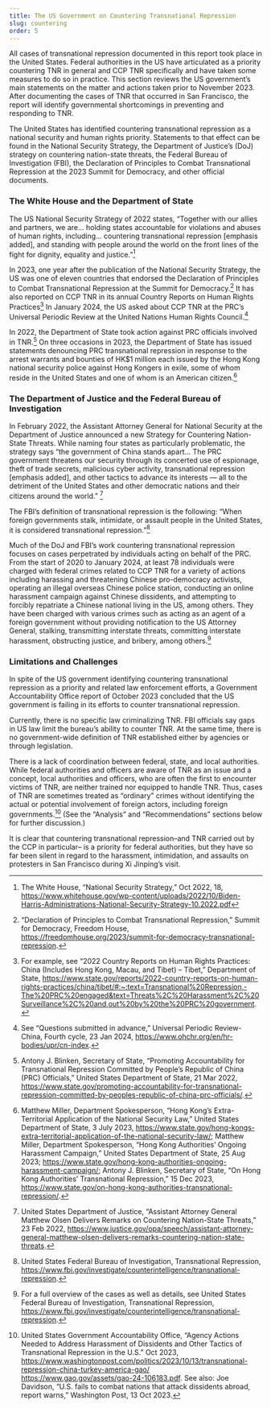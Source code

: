 ```yaml
---
title: The US Government on Countering Transnational Repression
slug: countering
order: 5
---
```


All cases of transnational repression documented in this report took place in the United States. Federal authorities in the US have articulated as a priority countering TNR in general and CCP TNR specifically and have taken some measures to do so in practice. This section reviews the US government’s main statements on the matter and actions taken prior to November 2023. After documenting the cases of TNR that occurred in San Francisco, the report will identify governmental shortcomings in preventing and responding to TNR.

The United States has identified countering transnational repression as a national security and human rights priority. Statements to that effect can be found in the National Security Strategy, the Department of Justice’s (DoJ) strategy on countering nation-state threats, the Federal Bureau of Investigation (FBI), the Declaration of Principles to Combat Transnational Repression at the 2023 Summit for Democracy, and other official documents.

### The White House and the Department of State

The US National Security Strategy of 2022 states, “Together with our allies and partners, we are… holding states accountable for violations and abuses of human rights, including… countering transnational repression [emphasis added], and standing with people around the world on the front lines of the fight for dignity, equality and justice.”[^13]

In 2023, one year after the publication of the National Security Strategy, the US was one of eleven countries that endorsed the Declaration of Principles to Combat Transnational Repression at the Summit for Democracy.[^14] It has also reported on CCP TNR in its annual Country Reports on Human Rights Practices[^15] In January 2024, the US asked about CCP TNR at the PRC’s Universal Periodic Review at the United Nations Human Rights Council.[^16]

In 2022, the Department of State took action against PRC officials involved in TNR.[^17] On three occasions in 2023, the Department of State has issued statements denouncing PRC transnational repression in response to the arrest warrants and bounties of HK$1 million each issued by the Hong Kong national security police against Hong Kongers in exile, some of whom reside in the United States and one of whom is an American citizen.[^18]


### The Department of Justice and the Federal Bureau of Investigation 
In February 2022, the Assistant Attorney General for National Security at the Department of Justice announced a new Strategy for Countering Nation-State Threats. While naming four states as particularly problematic, the strategy says “the government of China stands apart… The PRC government threatens our security through its concerted use of espionage, theft of trade secrets, malicious cyber activity, transnational repression [emphasis added], and other tactics to advance its interests — all to the detriment of the United States and other democratic nations and their citizens around the world.” [^19]

The FBI’s definition of transnational repression is the following: “When foreign governments stalk, intimidate, or assault people in the United States, it is considered transnational repression.”[^20] 

Much of the DoJ and FBI’s work countering transnational repression focuses on cases perpetrated by individuals acting on behalf of the PRC. From the start of 2020 to January 2024, at least 78 individuals were charged with federal crimes related to CCP TNR for a variety of actions including harassing and threatening Chinese pro-democracy activists, operating an illegal overseas Chinese police station, conducting an online harassment campaign against Chinese dissidents, and attempting to forcibly repatriate a Chinese national living in the US, among others. They have been charged with various crimes such as acting as an agent of a foreign government without providing notification to the US Attorney General, stalking, transmitting interstate threats, committing interstate harassment, obstructing justice, and bribery, among others.[^21]

### Limitations and Challenges
In spite of the US government identifying countering transnational repression as a priority and related law enforcement efforts, a Government Accountability Office report of October 2023 concluded that the US government is failing in its efforts to counter transnational repression. 

Currently, there is no specific law criminalizing TNR. FBI officials say gaps in US law limit the bureau’s ability to counter TNR. At the same time, there is no government-wide definition of TNR established either by agencies or through legislation. 

There is a lack of coordination between federal, state, and local authorities. While federal authorities and officers are aware of TNR as an issue and a concept, local authorities and officers, who are often the first to encounter victims of TNR, are neither trained nor equipped to handle TNR. Thus, cases of TNR are sometimes treated as “ordinary” crimes without identifying the actual or potential involvement of foreign actors, including foreign governments.[^22] (See the “Analysis” and “Recommendations” sections below for further discussion.)

It is clear that countering transnational repression–and TNR carried out by the CCP in particular– is a priority for federal authorities, but they have so far been silent in regard to the harassment, intimidation, and assaults on protesters in San Francisco during Xi Jinping’s visit. 

[^13]: The White House, “National Security Strategy,” Oct 2022, 18, https://www.whitehouse.gov/wp-content/uploads/2022/10/Biden-Harris-Administrations-National-Security-Strategy-10.2022.pdf
[^14]: “Declaration of Principles to Combat Transnational Repression,” Summit for Democracy, Freedom House, https://freedomhouse.org/2023/summit-for-democracy-transnational-repression.
[^15]: For example, see “2022 Country Reports on Human Rights Practices: China (Includes Hong Kong, Macau, and Tibet) – Tibet,” Department of State, https://www.state.gov/reports/2022-country-reports-on-human-rights-practices/china/tibet/#:~:text=Transnational%20Repression,-The%20PRC%20engaged&text=Threats%2C%20Harassment%2C%20Surveillance%2C%20and,out%20by%20the%20PRC%20government.
[^16]: See “Questions submitted in advance,” Universal Periodic Review-China, Fourth cycle, 23 Jan 2024, https://www.ohchr.org/en/hr-bodies/upr/cn-index.
[^17]: Antony J. Blinken, Secretary of State, “Promoting Accountability for Transnational Repression Committed by People’s Republic of China (PRC) Officials,” United States Department of State, 21 Mar 2022, https://www.state.gov/promoting-accountability-for-transnational-repression-committed-by-peoples-republic-of-china-prc-officials/.
[^18]: Matthew Miller, Department Spokesperson, “Hong Kong’s Extra-Territorial Application of the National Security Law,” United States Department of State, 3 July 2023, https://www.state.gov/hong-kongs-extra-territorial-application-of-the-national-security-law/; Matthew Miller, Department Spokesperson, “Hong Kong Authorities’ Ongoing Harassment Campaign,” United States Department of State, 25 Aug 2023; https://www.state.gov/hong-kong-authorities-ongoing-harassment-campaign/; Antony J. Blinken, Secretary of State, “On Hong Kong Authorities’ Transnational Repression,” 15 Dec 2023, https://www.state.gov/on-hong-kong-authorities-transnational-repression/.
[^19]: United States Department of Justice, “Assistant Attorney General Matthew Olsen Delivers Remarks on Countering Nation-State Threats,” 23 Feb 2022, https://www.justice.gov/opa/speech/assistant-attorney-general-matthew-olsen-delivers-remarks-countering-nation-state-threats.
[^20]: United States Federal Bureau of Investigation, Transnational Repression, https://www.fbi.gov/investigate/counterintelligence/transnational-repression.
[^21]: For a full overview of the cases as well as details, see United States Federal Bureau of Investigation, Transnational Repression, https://www.fbi.gov/investigate/counterintelligence/transnational-repression.
[^22]: United States Government Accountability Office, “Agency Actions Needed to Address Harassment of Dissidents and Other Tactics of Transnational Repression in the U.S.” Oct 2023, https://www.washingtonpost.com/politics/2023/10/13/transnational-repression-china-turkey-america-gao/
https://www.gao.gov/assets/gao-24-106183.pdf. See also: Joe Davidson, “U.S. fails to combat nations that attack dissidents abroad, report warns,” Washington Post, 13 Oct 2023. 


